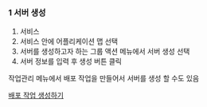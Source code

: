 ### 1 서버 생성

1. 서비스
2. 서비스 안에 어플리케이션 맵 선택
3. 서버를 생성하고자 하는 그룹 액션 메뉴에서 서버 생성 선택 
4. 서버 정보를 입력 후 생성 버튼 클릭

작업관리 메뉴에서 배포 작업을 만들어서 서버를 생성 할 수도 있음

[배포 작업 생성하기](/applicationmap/job/create.md)

